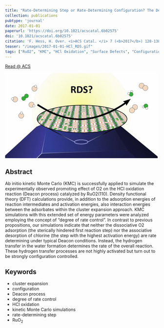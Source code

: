```yaml
---
title: "Rate-Determining Step or Rate-Determining Configuration? The Deacon Reaction over RuO<sub>2</sub>(110) Studied by DFT-Based KMC Simulations"
collection: publications
pubtype: 'journal'
date: 2017-01-01
paperurl: 'https://doi.org/10.1021/acscatal.6b02575'
doi: '10.1021/acscatal.6b02575'
citation: 'F. Hess, H. Over. <i>ACS Catal. </i> 7 (<b>2017</b>) 128-138.'
teaser: "/images/2017-01-01-HCl_RDS.gif"
tags: ["RuO2", "KMC", "HCl Oxidation", "Surface Defects", "Configurational Control", "Cluster Expansion", "Lateral Interactions", "Degree of Rate Control", "Deacon Process"]
---
```


<i class="fa fa-external-link-alt" aria-hidden="true" title="external link"></i> [Read @ ACS](https://pubs.acs.org/doi/abs/10.1021/acscatal.6b02575)

<img src="/images/2017-01-01-HCl_RDS.gif">

Abstract
--------
Ab initio kinetic Monte Carlo (KMC) is successfully applied to simulate the experimentally observed promoting effect of O2 on the HCl oxidation reaction (Deacon process) catalyzed by RuO2(110). Density functional theory (DFT) calculations provide, in addition to the adsorption energies of reaction intermediates and activation energies, also interaction energies between the adsorbates within the cluster expansion approach. KMC simulations with this extended set of energy parameters were analyzed employing the concept of “degree of rate control”. In contrast to previous propositions, our simulations indicate that neither the dissociative O2 adsorption (the sterically hindered first reaction step) nor the associative desorption of chlorine (the step with the highest activation energy) are rate determining under typical Deacon conditions. Instead, the hydrogen transfer in the water formation determines the rate of the overall reaction. These hydrogen transfer processes are not highly activated but turn out to be strongly configuration controlled.

Keywords
--------

* cluster expansion
* configuration
* Deacon process
* degree of rate control
* HCl oxidation
* kinetic Monte Carlo simulations
* rate-determining step
* RuO<sub>2</sub>
